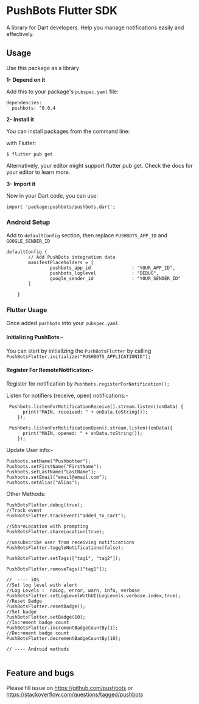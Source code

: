 # PushBots Flutter SDK

A library for Dart developers. Help you manage notifications easily and effectively.

## Usage


Use this package as a library

**1- Depend on it**

Add this to your package's `pubspec.yaml` file:


````
dependencies:
  pushbots: ^0.0.4
````



**2- Install it**

You can install packages from the command line:

with Flutter:


````
$ flutter pub get
````

Alternatively, your editor might support flutter pub get. Check the docs for your editor to learn more.




**3- Import it**

Now in your Dart code, you can use:

````
import 'package:pushbots/pushbots.dart';
````


### Android Setup

Add to `defaultConfig` section, then replace `PUSHBOTS_APP_ID` and `GOOGLE_SENDER_ID`


````
defaultConfig {
        // Add PushBots integration data
        manifestPlaceholders = [
                pushbots_app_id               : "YOUR_APP_ID",
                pushbots_loglevel             : "DEBUG",
                google_sender_id              : "YOUR_SENDER_ID"
        ]

    }

````




### Flutter Usage






Once added `pushbots` into your `pubspec.yaml`.

#### Initializing PushBots:-

You can start by initializing the `PushBotsFlutter` by calling `PushBotsFlutter.initialize("PUSHBOTS_APPLICATIONID");`

#### Register For RemoteNotification:-

Register for notification by `Pushbots.registerForNotification();`




Listen for notifiers (receive, open) notifications:-


````
 Pushbots.listenForNotificationReceive().stream.listen((onData) {
      print("MAIN, received: " + onData.toString());
    });

 Pushbots.listenForNotificationOpen().stream.listen((onData){
      print("MAIN, opened: " + onData.toString());
    });
````


Update User info:-



````
Pushbots.setName("Pushbotter");
Pushbots.setFirstName("FirstName");
Pushbots.setLastName("LastName");
Pushbots.setEmail("email@email.com");
Pushbots.setAlias("Alias");

````
Other Methods: 
````
PushBotsFlutter.debug(true);
//Track event
PushBotsFlutter.trackEvent("added_to_cart");

//ShareLocation with prompting
PushBotsFlutter.shareLocation(true);

//unsubscribe user from receiving notifications
PushBotsFlutter.toggleNotifications(false);

PushBotsFlutter.setTags(["tag1", "tag2"]);

PushBotsFlutter.removeTags(["tag1"]);

//  ---- iOS 
//Set log level with alert
//Log Levels :  noLog, error, warn, info, verbose
PushBotsFlutter.setLogLevelWithUI(LogLevels.verbose.index,true);
//Reset Badge
PushBotsFlutter.resetBadge();
//Set badge
PushBotsFlutter.setBadge(10);
//Increment badge count
PushBotsFlutter.incrementBadgeCountBy(1);
//Decrement badge count
PushBotsFlutter.decrementBadgeCountBy(10);

// ---- Android methods


````






## Feature and bugs

Please fill issue on https://github.com/pushbots or https://stackoverflow.com/questions/tagged/pushbots
